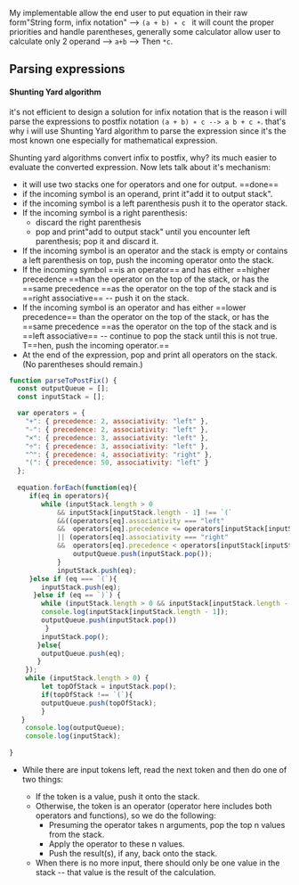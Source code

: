 My implementable allow the end user to put equation in their raw form"String form, infix notation" --> `(a + b) ∗ c ` it will count the proper priorities and handle parentheses,  generally some calculator allow user to calculate only 2 operand  --> `a+b` --> Then `*c`.

## Parsing expressions
#### Shunting Yard algorithm
it's not efficient to design a solution for infix notation that is the reason i will parse the expressions to postfix notation `(a + b) ∗ c --> a b + c ∗`. that's why i will use Shunting Yard algorithm to parse the expression since it's the most known one especially for mathematical expression.

Shunting yard algorithms convert infix to postfix, why? its much easier to evaluate the converted expression. Now lets talk about it's mechanism:

- it will use two stacks one for operators and one for output. ==done==
- if the incoming symbol is an operand, print it"add it to output stack".
- if the incoming symbol is a  left parenthesis push it to the operator stack.
- If the incoming symbol is a right parenthesis:
	- discard the right parenthesis
	- pop and print"add to output stack" until you encounter left parenthesis; pop it and discard it.
- If the incoming symbol is an operator and the stack is empty or contains a left parenthesis on top, push the incoming operator onto the stack.
- If the incoming symbol ==is an operator== and has either ==higher precedence ==than the operator on the top of the stack, or has the ==same precedence ==as the operator on the top of the stack and is ==right associative== -- push it on the stack.
- If the incoming symbol is an operator and has either ==lower precedence== than the operator on the top of the stack, or has the ==same precedence ==as the operator on the top of the stack and is ==left associative== -- continue to pop the stack until this is not true. T==hen, push the incoming operator.==
- At the end of the expression, pop and print all operators on the stack. (No parentheses should remain.)


```js
function parseToPostFix() {
  const outputQueue = [];
  const inputStack = [];

  var operators = {
    "+": { precedence: 2, associativity: "left" },
    "-": { precedence: 2, associativity: "left" },
    "×": { precedence: 3, associativity: "left" },
    "÷": { precedence: 3, associativity: "left" },
    "^": { precedence: 4, associativity: "right" },
    "(": { precedence: 50, associativity: "left" }
  };
  
  equation.forEach(function(eq){
     if(eq in operators){
        while (inputStack.length > 0 
            && inputStack[inputStack.length - 1] !== `(` 
            &&((operators[eq].associativity === "left" 
            &&  operators[eq].precedence <= operators[inputStack[inputStack.length - 1]].precedence) 
            || (operators[eq].associativity === "right" 
            &&  operators[eq].precedence < operators[inputStack[inputStack.length - 1]].precedence))) {
                outputQueue.push(inputStack.pop());
            }
            inputStack.push(eq);
     }else if (eq === `(`){
        inputStack.push(eq);
      }else if (eq == `)`) {
        while (inputStack.length > 0 && inputStack[inputStack.length - 1] !== `(`) {
        console.log(inputStack[inputStack.length - 1]);
        outputQueue.push(inputStack.pop())
         }
        inputStack.pop();
       }else{
        outputQueue.push(eq);
       }     
    });
    while (inputStack.length > 0) {
        let topOfStack = inputStack.pop();
        if(topOfStack !== `(`){
        outputQueue.push(topOfStack);
        }
   }
    console.log(outputQueue);
    console.log(inputStack);
   
}
```


- While there are input tokens left, read the next token and then do one of two things:

	- If the token is a value, push it onto the stack.
	- Otherwise, the token is an operator (operator here includes both operators and functions), so we do the following:
		- Presuming the operator takes n arguments, pop the top n values from the stack.
		- Apply the operator to these n values.
		- Push the result(s), if any, back onto the stack.
	- When there is no more input, there should only be one value in the stack -- that value is the result of the calculation.